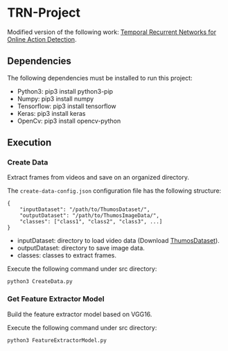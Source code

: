 # TRN-Project

Modified version of the following work: [Temporal Recurrent Networks for Online Action Detection](https://openaccess.thecvf.com/content_ICCV_2019/papers/Xu_Temporal_Recurrent_Networks_for_Online_Action_Detection_ICCV_2019_paper.pdf).

## Dependencies

The following dependencies must be installed to run this project:

- Python3: pip3 install python3-pip
- Numpy: pip3 install numpy
- Tensorflow: pip3 install tensorflow
- Keras: pip3 install keras
- OpenCv: pip3 install opencv-python

## Execution

### Create Data

Extract frames from videos and save on an organized directory.

The `create-data-config.json` configuration file has the following structure:

```
{
    "inputDataset": "/path/to/ThumosDataset/",
    "outputDataset": "/path/to/ThumosImageData/",
    "classes": ["class1", "class2", "class3", ...]
}
```

- inputDataset: directory to load video data (Download [ThumosDataset](https://drive.google.com/drive/folders/1VWx35zK6tUbTS-lzE03M4Bc74rd_XIcG)).
- outputDataset: directory to save image data.
- classes: classes to extract frames.

Execute the following command under src directory:

```
python3 CreateData.py
```

### Get Feature Extractor Model

Build the feature extractor model based on VGG16.

Execute the following command under src directory:

```
python3 FeatureExtractorModel.py
```

